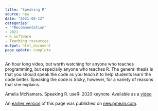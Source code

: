 ```yaml
---
title: "Speaking R"
source: new
date: "2021-08-12"
categories:
- "*Recommendation"
- 2021
- R software
- Teaching resources
output: html_document
page_update: complete
---
```


An hour long video, but worth watching for anyone who teaches programming, but especially anyone who teaches R. The general thesis is that you should speak the code as you teach it to help students learn the code better. Speaking the code is tricky, however, for a variety of reasons that she explains.

<!--more-->

Amelia McNamara. Speaking R. useR! 2020 keynote. Available as a [video][mcn1]

[mcn1]: https://www.youtube.com/watch?v=ckW9sSdIVAc&t=676s

An [earlier version][sim2] of this page was published on [new.pmean.com][sim1].

[sim1]: http://new.pmean.com
[sim2]: http://new.pmean.com/speaking-r/
